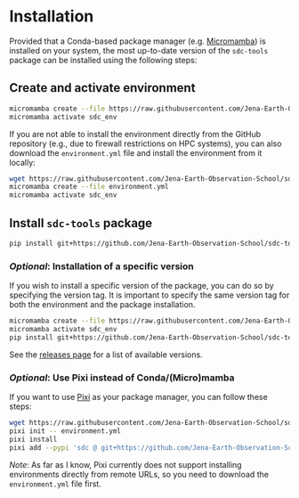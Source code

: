 # Installation

Provided that a Conda-based package manager (e.g. 
[Micromamba](https://mamba.readthedocs.io/en/latest/installation/micromamba-installation.html))
is installed on your system, the most up-to-date version of the `sdc-tools` 
package can be installed using the following steps:

## Create and activate environment

```bash
micromamba create --file https://raw.githubusercontent.com/Jena-Earth-Observation-School/sdc-tools/main/environment.yml
micromamba activate sdc_env
```

If you are not able to install the environment directly from the GitHub 
repository (e.g., due to firewall restrictions on HPC systems), you can also 
download the `environment.yml` file and install the environment from it locally:

```bash
wget https://raw.githubusercontent.com/Jena-Earth-Observation-School/sdc-tools/main/environment.yml
micromamba create --file environment.yml
micromamba activate sdc_env
```

## Install `sdc-tools` package

```bash
pip install git+https://github.com/Jena-Earth-Observation-School/sdc-tools.git
```

### _Optional_: Installation of a specific version

If you wish to install a specific version of the package, you can do so by 
specifying the version tag. It is important to specify the same version tag for 
both the environment and the package installation.

```bash
micromamba create --file https://raw.githubusercontent.com/Jena-Earth-Observation-School/sdc-tools/v0.6.0/environment.yml
micromamba activate sdc_env
pip install git+https://github.com/Jena-Earth-Observation-School/sdc-tools.git@v0.6.0
```

See the [releases page](https://github.com/Jena-Earth-Observation-School/sdc-tools/releases) 
for a list of available versions.

### _Optional_: Use Pixi instead of Conda/(Micro)mamba

If you want to use [Pixi](https://pixi.sh) as your package manager, you can follow
these steps: 

```bash
wget https://raw.githubusercontent.com/Jena-Earth-Observation-School/sdc-tools/main/environment.yml
pixi init -- environment.yml
pixi install
pixi add --pypi 'sdc @ git+https://github.com/Jena-Earth-Observation-School/sdc-tools.git’
```

_Note_: As far as I know, Pixi currently does not support installing environments 
directly from  remote URLs, so you need to download the `environment.yml` file first.
